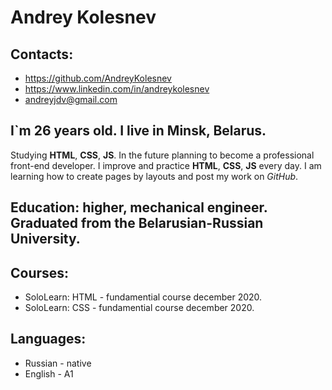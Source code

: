 # **Andrey Kolesnev** 
## **Contacts:** 
  * https://github.com/AndreyKolesnev
  * https://www.linkedin.com/in/andreykolesnev
  * <andreyjdv@gmail.com>
## I`m 26 years old. I live in Minsk, Belarus. 
Studying **HTML**, **CSS**, **JS**.
In the future planning to become a professional front-end developer. 
I improve and practice **HTML**, **CSS**, **JS** every day. 
I am learning how to create pages by layouts and post my work on *GitHub*. 
## **Education:** higher, mechanical engineer. Graduated from the Belarusian-Russian University.
## **Courses:**   
  * SoloLearn: HTML - fundamential course december 2020.
  * SoloLearn: CSS - fundamential course december 2020.
## **Languages:** 
 * Russian - native
 * English - A1
